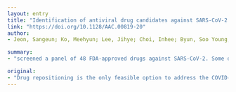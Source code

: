 ```yaml
---
layout: entry
title: "Identification of antiviral drug candidates against SARS-CoV-2 from FDA-approved drugs"
link: "https://doi.org/10.1128/AAC.00819-20"
author:
- Jeon, Sangeun; Ko, Meehyun; Lee, Jihye; Choi, Inhee; Byun, Soo Young; Park, Soonju; Shum, David; Kim, Seungtaek

summary:
- "screened a panel of 48 FDA-approved drugs against SARS-CoV-2. Some drug candidates showed very low micromolar IC50s. niclosamide and ciclesonide were notable in some aspects. Drug repositioning is the only feasible option to address the COVID-19 global challenge immediately. We identified 24 potential antiviral drug candidates. The panel was pre-selected by an assay of SARS. CoV-2 infection."

original:
- "Drug repositioning is the only feasible option to address the COVID-19 global challenge immediately. We screened a panel of 48 FDA-approved drugs against SARS-CoV-2 which were pre-selected by an assay of SARS-CoV and identified 24 potential antiviral drug candidates against SARS-CoV-2 infection. Some drug candidates showed very low micromolar IC50s and in particular, two FDA-approved drugs - niclosamide and ciclesonide - were notable in some respects."
---
```


